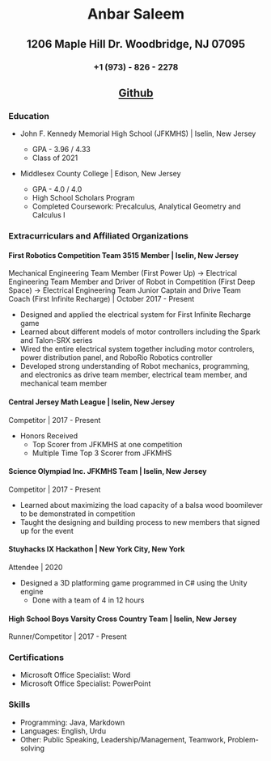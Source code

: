 # <p align = center> Anbar Saleem </p> 
## <p align = center> 1206 Maple Hill Dr. Woodbridge, NJ 07095 </p> 
### <p align = center> +1 (973) - 826 - 2278 </p>
## <p align = center> <a href="https://github.com/anbarsaleem">Github</a></p>

### Education

* John F. Kennedy Memorial High School (JFKMHS) | Iselin, New Jersey
    - GPA - 3.96 / 4.33 
    - Class of 2021

* Middlesex County College | Edison, New Jersey
    - GPA - 4.0 / 4.0
    - High School Scholars Program
    - Completed Coursework: Precalculus, Analytical Geometry and Calculus I


### Extracurriculars and Affiliated Organizations

#### First Robotics Competition Team 3515 Member | Iselin, New Jersey
Mechanical Engineering Team Member (First Power Up) → Electrical Engineering Team Member and Driver of Robot in Competition (First Deep Space) → Electrical Engineering Team Junior Captain and Drive Team Coach (First Infinite Recharge) | October 2017 - Present

* Designed and applied the electrical system for First Infinite Recharge game
* Learned about different models of motor controllers including the Spark and Talon-SRX series
* Wired the entire electrical system together including motor controlers, power distribution panel, and RoboRio Robotics controller
* Developed strong understanding of Robot mechanics, programming, and electronics as drive team member, electrical team member, and mechanical team member

#### Central Jersey Math League | Iselin, New Jersey
Competitor | 2017 - Present

* Honors Received
    - Top Scorer from JFKMHS at one competition
    - Multiple Time Top 3 Scorer from JFKMHS

#### Science Olympiad Inc. JFKMHS Team | Iselin, New Jersey
Competitor | 2017 - Present

* Learned about maximizing the load capacity of a balsa wood boomilever to be demonstrated in competition
* Taught the designing and building process to new members that signed up for the event

#### Stuyhacks IX Hackathon | New York City, New York
Attendee | 2020

* Designed a 3D platforming game programmed in C# using the Unity engine
    - Done with a team of 4 in 12 hours


#### High School Boys Varsity Cross Country Team | Iselin, New Jersey
Runner/Competitor | 2017 - Present

### Certifications

* Microsoft Office Specialist: Word
* Microsoft Office Specialist: PowerPoint

### Skills

* Programming: Java, Markdown
* Languages: English, Urdu
* Other: Public Speaking, Leadership/Management, Teamwork, Problem-solving
